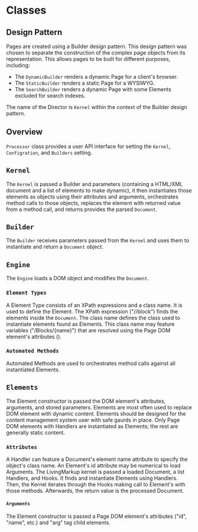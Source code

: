 # Classes

## Design Pattern
Pages are created using a Builder design pattern. This design pattern was chosen to separate the construction of the complex page objects from its representation. This allows pages to be built for different purposes, including:
+ The `DynamicBuilder` renders a dynamic Page for a client's browser.
+ The `StaticBuilder` renders a static Page for a WYSIWYG.
+ The `SearchBuilder` renders a dynamic Page with some Elements excluded for search indexes.

The name of the Director is `Kernel` within the context of the Builder design pattern.

## Overview
`Processor` class provides a user API interface for setting the `Kernel`, `Configration`, and `Builders` setting.

## `Kernel`
The `Kernel` is passed a Builder and parameters (containing a HTML/XML document and a list of elements to make dynamic), it then instantiates those elements as objects using their attributes and arguments, orchestrates method calls 
to those objects, replaces the element with returned value from a method call, and returns provides the parsed `Document`.

## `Builder`
The `Builder` receives parameters passed from the `Kernel` and uses them to instantiate and return a `Document` object.

## `Engine`
The `Engine` loads a DOM object and modifies the `Document`.

### `Element Types`
A Element Type consists of an XPath expressions and a class name. It is used to define the Element. 
The XPath expression  ("//block") finds the elements inside the `Document`. 
The class name defines the class used to instantiate elements found as Elements. This class name may feature variables ("/Blocks/{name}") that are resolved using the Page DOM element's 
attributes (<block name="Message"/>). 

### `Automated Methods`
Automated Methods are used to orchestrates method calls against all instantiated Elements.

## `Elements`
The Element constructor is passed the DOM element's attributes, arguments, and stored parameters.
Elements are most often used to replace DOM element with dynamic content.
Elements should be designed for the content management system user with safe gaurds in place.
Only Page DOM elements with Handlers are instantiated as Elements; the rest are generally static content.

### `Attributes`
A Handler can feature a Document's element name attribute to specify the object's class name. 
An Element's id attribute may be numerical to load Arguments.
The LivingMarkup kernel is passed a loaded Document, a list Handlers, and Hooks. 
It finds and instantiate Elements using Handlers. 
Then, the Kernel iterates through the Hooks making call to Element's with those methods. 
Afterwards, the return value is the processed Document.

#### `Arguments`
The Element constructor is passed a Page DOM element's attributes ("id", "name", etc.) and "arg" tag child elements.